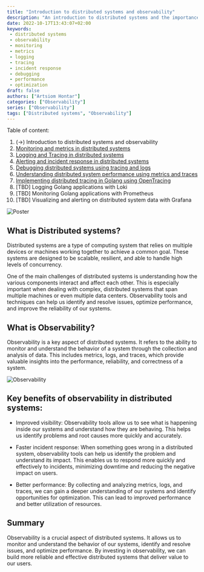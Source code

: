 ```yaml
---
title: "Introduction to distributed systems and observability"
description: "An introduction to distributed systems and the importance of observability in understanding and improving their performance, reliability, and correctness."
date: 2022-10-17T13:43:07+02:00
keywords:
 - distributed systems
 - observability
 - monitoring
 - metrics
 - logging
 - tracing
 - incident response
 - debugging
 - performance
 - optimization
draft: false
authors: ["Artsiom Hontar"]
categories: ["Observability"]
series: ["Observability"]
tags: ["Distributed systems", "Observability"]
---
```


Table of content:
1. (->) Introduction to distributed systems and observability
2. [Monitoring and metrics in distributed systems](/learnings/observability/monitoring-in-distributed-system/)
3. [Logging and Tracing in distributed systems](/learnings/observability/logging-and-tracking-in-distributed-system/)
4. [Alerting and incident response in distributed systems](/learnings/observability/alerting-and-incidents-in-distributed-system/)
6. [Debugging distributed systems using tracing and logs](/learnings/observability/debugging-distributed-system)
7. [Understanding distributed system performance using metrics and traces](/learnings/observability/understanding-performance-in-distributed-system/)
8. [Implementing distributed tracing in Golang using OpenTracing](/learnings/observability/implementing-distributed-tracing/)
9. [TBD] Logging Golang applications with Loki
10. [TBD] Monitoring Golang applications with Prometheus
11. [TBD] Visualizing and alerting on distributed system data with Grafana

![Poster](/learnings/observability/intro-to-distributed-observability/poster.jpg)

## What is Distributed systems?
Distributed systems are a type of computing system that relies on multiple devices or machines working together to achieve a common goal. These systems are designed to be scalable, resilient, and able to handle high levels of concurrency.

One of the main challenges of distributed systems is understanding how the various components interact and affect each other. This is especially important when dealing with complex, distributed systems that span multiple machines or even multiple data centers. Observability tools and techniques can help us identify and resolve issues, optimize performance, and improve the reliability of our systems.

## What is Observability?
Observability is a key aspect of distributed systems. It refers to the ability to monitor and understand the behavior of a system through the collection and analysis of data. This includes metrics, logs, and traces, which provide valuable insights into the performance, reliability, and correctness of a system.

![Observability](/learnings/observability/intro-to-distributed-observability/observability.jpg)

## Key benefits of observability in distributed systems:

- Improved visibility: Observability tools allow us to see what is happening inside our systems and understand how they are behaving. This helps us identify problems and root causes more quickly and accurately.

- Faster incident response: When something goes wrong in a distributed system, observability tools can help us identify the problem and understand its impact. This enables us to respond more quickly and effectively to incidents, minimizing downtime and reducing the negative impact on users.

- Better performance: By collecting and analyzing metrics, logs, and traces, we can gain a deeper understanding of our systems and identify opportunities for optimization. This can lead to improved performance and better utilization of resources.

## Summary
Observability is a crucial aspect of distributed systems. It allows us to monitor and understand the behavior of our systems, identify and resolve issues, and optimize performance. By investing in observability, we can build more reliable and effective distributed systems that deliver value to our users.